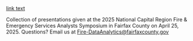 <a href="2025 Agenda">[link text](https://storymaps.arcgis.com/stories/bc334f7ec8da490bac65bb6fe6bc5f93)</a>

Collection of presentations given at the 2025 National Capital Region Fire & Emergency Services Analysts Symposium in Fairfax County on April 25, 2025. Questions? Email us at Fire-DataAnalytics@fairfaxcounty.gov
